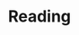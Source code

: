 ---
title: "Reading"
excerpt: "STONER, by Jone Williams <br/><img src='/images/stoner41.jpg' width='60%'>"
collection: interests
---
